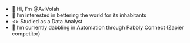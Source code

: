 - 👋 Hi, I’m @AviVolah
- 👀 I’m interested in bettering the world for its inhabitants
- <> Studied as a Data Analyst
- 🌱 I’m currently dabbling in Automation through Pabbly Connect (Zapier competitor)

<!---
AviVolah/AviVolah is a ✨ special ✨ repository because its `README.md` (this file) appears on your GitHub profile.
You can click the Preview link to take a look at your changes.
--->
